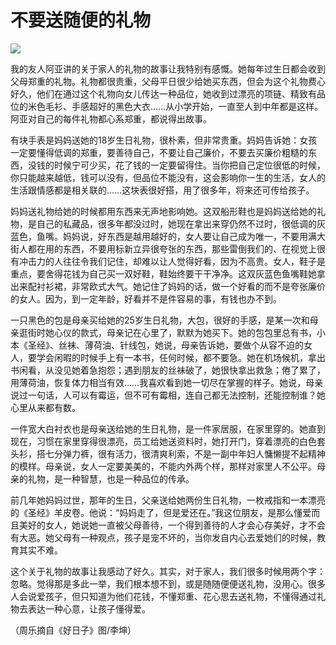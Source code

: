 # 不要送随便的礼物

![](http://www.yilinzazhi.com/images/yili/yili201314/yili20131462-1-l.jpg)

我的友人阿亚讲的关于家人的礼物的故事让我特别有感慨。她每年过生日都会收到父母郑重的礼物。礼物都很贵重，父母平日很少给她买东西，但会为这个礼物费心好久，他们在通过这个礼物向女儿传达一种品位，她收到过漂亮的项链、精致有品位的米色毛衫、手感超好的黑色大衣……从小学开始，一直至人到中年都是这样。阿亚对自己的每件礼物都心系郑重，都说得出故事。 

有块手表是妈妈送她的18岁生日礼物，很朴素，但非常贵重。妈妈告诉她：女孩一定要懂得低调的郑重，要善待自己，不要让自己廉价，不要去买廉价粗糙的东西，没钱的时候宁可少买，花了钱的一定要留得住。当你把自己定位很低的时候，你只能越来越低，钱可以没有，但品位不能没有，这会影响你一生的生活，女人的生活跟情感都是相关联的……这块表很好搭，用了很多年，将来还可传给孩子。 

妈妈送礼物给她的时候都用东西来无声地影响她。这双船形鞋也是妈妈送给她的礼物，是自己的私藏品，很多年都没过时，她现在拿出来穿仍然不过时，很低调的灰蓝色，鱼嘴。妈妈说，好东西是越用越好的，女人要让自己成为唯一，不要用满大街人都在用的东西，不要用标新立异很夸张的东西，那些雷倒我们的、在视觉上很有冲击力的人往往令我们记住，却难以让人觉得好看，因为不高贵。女人，鞋子是重点，要舍得花钱为自己买一双好鞋，鞋始终要干干净净。这双灰蓝色鱼嘴鞋她拿出来配衬衫裙，非常欧式大气。她记住了妈妈的话，做一个好看的而不是夸张廉价的女人。因为，到一定年龄，好看并不是件容易的事，有钱也办不到。 

一只黑色的包是母亲买给她的25岁生日礼物，大包，很好的手感，是某一次和母亲逛街时她心仪的款式，母亲记在心里了，默默为她买下。她的包包里总有书，小本《圣经》、丝袜、薄荷油、针线包，她说，母亲告诉她，要做个从容不迫的女人，要学会闲暇的时候手上有一本书，任何时候，都不要急。她在机场候机，拿出书闲看，从没见她着急抱怨；遇到朋友的丝袜破了，她很快拿出救急；倦了累了，用薄荷油，恢复体力相当有效……我喜欢看到她一切尽在掌握的样子。她说，母亲说过一句话，人可以有霉运，但不可有霉相，连自己都无法控制，还能控制谁？她心里从来都有数。 

一件宽大白衬衣也是母亲送给她的生日礼物，是一件家居服，在家里穿的。她直到现在，习惯在家里穿得很漂亮，员工给她送资料时，她打开门，穿着漂亮的白色套头衫，搭七分弹力裤，很有活力，很清爽利索，不是一副中年妇人慵懒提不起精神的模样。母亲说，女人一定要美美的，不能内外两个样，那样对家里人不公平。母亲的礼物，是一种智慧，也是一种品位的传承。 

前几年她妈妈过世，那年的生日，父亲送给她两份生日礼物，一枚戒指和一本漂亮的《圣经》羊皮卷。他说：“妈妈走了，但是爱还在。”我这位朋友，是那么懂爱而且美好的女人，她说她一直被父母善待，一个得到善待的人才会心存美好，才不会有大恶。她父母有一种观点，孩子是宠不坏的，当你发自内心去爱她们的时候，教育其实不难。 

这个关于礼物的故事让我感动了好久。其实，对于家人，我们很多时候用两个字：忽略。觉得那是多此一举，我们根本想不到，或是随随便便送礼物，没用心。很多人会说爱孩子，但只知道为他们花钱，不懂郑重、花心思去送礼物，不懂得通过礼物去表达一种心意，让孩子懂得爱。 

（周乐摘自《好日子》图/李坤）